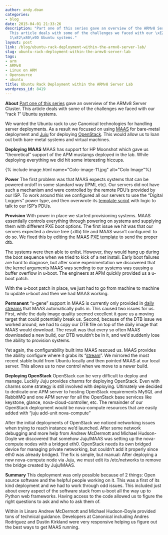 ```yaml
---
author: andy.doan
categories:
- blog
date: 2015-04-01 21:33:26
description: "Part one of this series gave an overview of the ARMv8 Server Cluster.
  This article deals with some of the challenges we faced with our \xE2\x80\x9Crack
  1\xE2\x80\x9D Ubuntu systems."
layout: post
link: /blog/ubuntu-rack-deployment-within-the-armv8-server-lab/
slug: ubuntu-rack-deployment-within-the-armv8-server-lab
tags:
- arm
- ARMv8
- Linux on ARM
- Opensource
- ubuntu
title: Ubuntu Rack Deployment within the ARMv8 Server Lab
wordpress_id: 8419
---
```


**About**
[Part one of this series](/blog/armv8-server-lab/) gave an overview of the ARMv8 Server Cluster. This article deals with some of the challenges we faced with our “rack 1” Ubuntu systems.

We wanted the Ubuntu rack to use Canonical technologies for handling server deployments. As a result we focused on using [MAAS](https://maas.ubuntu.com/) for bare-metal deployment and [Juju](https://juju.ubuntu.com/) for deploying [OpenStack](http://www.openstack.org/). This would allow us to loan out both bare-metal systems and virtual machines.

**Deploying MAAS**
MAAS has support for HP Moonshot which gave us “theoretical” support of the APM mustangs deployed in the lab. While deploying everything we did hit some interesting hiccups.

{% include image.html name="Colo-image-11.jpg" alt="Colo Image"%}

**Power**
The first problem was that MAAS expects systems that can be powered on/off in some standard way (IPMI, etc). Our servers did not have such a mechanism and were controlled by the remote PDU’s provided by our ISP. To work around this we configured all our servers to use the “Digital Loggers” power type, and then overwrote its [template script](http://bazaar.launchpad.net/~maas-committers/maas/1.6/view/head:/etc/maas/templates/power/dli.template) with logic to talk to our ISP’s PDUs.

**Provision**
With power in place we started provisioning systems. MAAS essentially controls everything through powering on systems and supplying them with different PXE boot options. The first issue we hit was that our servers expected a device tree (.dtb) file and MAAS wasn’t configured  to do so. We fixed this by editing the MAAS [PXE template](http://bazaar.launchpad.net/~maas-committers/maas/1.6/view/head:/etc/maas/templates/pxe/config.install.armhf.template) to send the proper dtb.

The systems were then able to enlist. However, they would hang up during the boot sequence when we tried to kick of a net install. Early boot failures are hard to diagnose, but after some experimentation we discovered that the kernel arguments MAAS was sending to our systems was causing a buffer overflow in u-boot. The engineers at APM quickly provided us a u-boot patch.

With the u-boot patch in place, we just had to go from machine to machine to update u-boot and then we had MAAS working.

**Permanent**
“x-gene” support in MAAS is currently only provided in [daily streams](http://maas.ubuntu.com/images/ephemeral-v2/daily/streams/v1/) that MAAS automatically pulls in. This caused two issues for us. First, while the daily image quality seemed excellent it gave us a moving target that could potentially break us. Second, because of the DTB issue we worked around, we had to copy our DTB file on top of the daily image that MAAS would download. The result was that every so often MAAS downloaded a new build, our DTB wouldn’t be in it, and we’d suddenly lose the ability to provision systems.

Yet again, the configurability built into MAAS rescued us. MAAS provides the ability configure where it grabs its “[stream](http://bazaar.launchpad.net/~maas-committers/maas/1.5/view/head:/etc/maas/bootresources.yaml)”. We mirrored the most recent stable build from Ubuntu locally and then pointed MAAS at our local server. This allows us to now control when we move to a newer build.

**Deploying OpenStack**
OpenStack can be very difficult to deploy and manage. Luckily Juju provides charms for deploying OpenStack. Even with charms some strategy is still involved with deploying. Ultimately we decided to dedicate one APM server to hosting OpenStack requirements MySQL and RabbitMQ and one APM server for all the OpenStack base services like keystone, glance, nova-cloud-controller, etc. The remainder of our OpenStack deployment would be nova-compute resources that are easily added with “juju add-unit nova-compute”

After the initial deployments of OpenStack we noticed networking issues when trying to reach instance we’d launched. After some network debugging and more help from Andrew McDermott and Michael Hudson-Doyle we discovered that somehow Juju/MAAS was setting up the nova-compute nodes with a bridged eth0. OpenStack needs its own bridged device for managing private networking, but couldn’t add it properly since eth0 was already bridged. The fix is simple, but manual: After deploying a new nova-compute node via Juju, we must edit its /etc/networks to remove the bridge created by Juju/MAAS.

**Summary**
This deployment was only possible because of 2 things: Open source software and the helpful people working on it. This was a first of its kind deployment and we had to work through odd issues. This included just about every aspect of the software stack from u-boot all the way up to Python web frameworks. Having access to the code allowed us to figure the right questions to ask and who to ask them of.

Within in Linaro Andrew McDermott and Michael Hudson-Doyle provided tons of technical guidance. Developers at Canonical including Andres Rodriguez and Dustin Kirkland were very responsive helping us figure out the best ways to get MAAS running.